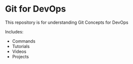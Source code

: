 # Git for DevOps

This repository is for understanding Git Concepts for DevOps

Includes:

- Commands
- Tutorials
- Videos
- Projects
